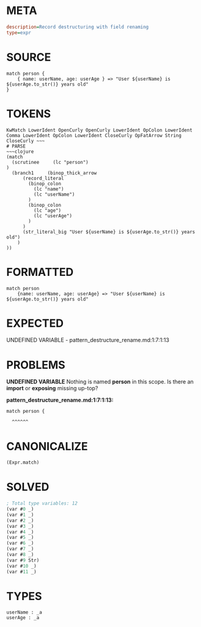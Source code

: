 # META
~~~ini
description=Record destructuring with field renaming
type=expr
~~~
# SOURCE
~~~roc
match person {
    { name: userName, age: userAge } => "User ${userName} is ${userAge.to_str()} years old"
}
~~~
# TOKENS
~~~text
KwMatch LowerIdent OpenCurly OpenCurly LowerIdent OpColon LowerIdent Comma LowerIdent OpColon LowerIdent CloseCurly OpFatArrow String CloseCurly ~~~
# PARSE
~~~clojure
(match
  (scrutinee     (lc "person")
)
  (branch1     (binop_thick_arrow
      (record_literal
        (binop_colon
          (lc "name")
          (lc "userName")
        )
        (binop_colon
          (lc "age")
          (lc "userAge")
        )
      )
      (str_literal_big "User ${userName} is ${userAge.to_str()} years old")
    )
))
~~~
# FORMATTED
~~~roc
match person
	{name: userName, age: userAge} => "User ${userName} is ${userAge.to_str()} years old"
~~~
# EXPECTED
UNDEFINED VARIABLE - pattern_destructure_rename.md:1:7:1:13
# PROBLEMS
**UNDEFINED VARIABLE**
Nothing is named **person** in this scope.
Is there an **import** or **exposing** missing up-top?

**pattern_destructure_rename.md:1:7:1:13:**
```roc
match person {
```
      ^^^^^^


# CANONICALIZE
~~~clojure
(Expr.match)
~~~
# SOLVED
~~~clojure
; Total type variables: 12
(var #0 _)
(var #1 _)
(var #2 _)
(var #3 _)
(var #4 _)
(var #5 _)
(var #6 _)
(var #7 _)
(var #8 _)
(var #9 Str)
(var #10 _)
(var #11 _)
~~~
# TYPES
~~~roc
userName : _a
userAge : _a
~~~
